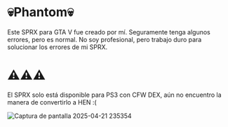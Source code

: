 # 💀Phantom💀
Este SPRX para GTA V fue creado por mí. Seguramente tenga algunos errores, pero es normal. No soy profesional, pero trabajo duro para solucionar los errores de mi SPRX.

# ⚠️⚠️⚠️
El SPRX solo está disponible para PS3 con CFW DEX, aún no encuentro la manera de convertirlo a HEN :(

![Captura de pantalla 2025-04-21 235354](https://github.com/user-attachments/assets/f314da61-a949-43cb-ae22-d60c290fc8e7)
